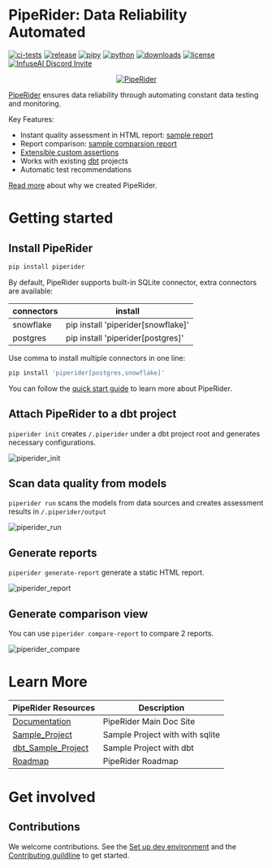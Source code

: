 # PipeRider: Data Reliability Automated

[![ci-tests](https://github.com/infuseai/piperider-cli/actions/workflows/tests.yaml/badge.svg)](https://github.com/infuseai/piperider-cli/actions/workflows/tests.yaml/badge.svg)
[![release](https://img.shields.io/github/release/infuseAI/piperider-cli/all.svg?style=flat-square)](https://github.com/infuseAI/piperider-cli/releases)
[![pipy](https://img.shields.io/pypi/v/piperider?style=flat-square)](https://pypi.org/project/piperider/)
[![python](https://img.shields.io/pypi/pyversions/piperider?style=flat-square)](https://pypi.org/project/piperider/)
[![downloads](https://img.shields.io/pypi/dw/piperider?style=flat-square)](https://pypi.org/project/piperider/#files)
[![license](https://img.shields.io/github/license/infuseai/piperider?style=flat-square)](https://github.com/InfuseAI/piperider/blob/main/LICENSE)
[![InfuseAI Discord Invite](https://img.shields.io/discord/664381609771925514?color=%237289DA&label=chat&logo=discord&logoColor=white&style=flat-square)](https://discord.com/invite/5zb2aK9KBV)

<p align="center">
  <a href="https://piperider.io">
    <img  src=".github/images/logo.svg" border="0" alt="PipeRider">
  </a>
</p>

[PipeRider](https://www.piperider.io/) ensures data reliability through automating constant data testing and monitoring.

Key Features:

- Instant quality assessment in HTML report: [sample report](https://piperider-github-readme.s3.ap-northeast-1.amazonaws.com/single-run-0.5.0/index.html)
- Report comparison: [sample comparsion report](https://piperider-github-readme.s3.ap-northeast-1.amazonaws.com/comparison-0.5.1/index.html)
- [Extensible custom assertions](https://docs.piperider.io/data-quality-assertions/custom-assertions)
- Works with existing [dbt](https://github.com/dbt-labs/dbt-core) projects
- Automatic test recommendations

[Read more](https://blog.infuseai.io/data-reliability-automated-with-piperider-7a823521ef11) about why we created PipeRider.

# Getting started

## Install PipeRider

```bash
pip install piperider
```

By default, PipeRider supports built-in SQLite connector, extra connectors are available:

| connectors  | install  |
|---|---|
| snowflake | pip install 'piperider[snowflake]'  |
| postgres  | pip install 'piperider[postgres]'  |

Use comma to install multiple connectors in one line:

```bash
pip install 'piperider[postgres,snowflake]'
```

You can follow the [quick start guide](https://docs.piperider.io/quick-start) to learn more about PipeRider.


## Attach PipeRider to a dbt project

`piperider init` creates `/.piperider` under a dbt project root and generates necessary configurations.

![piperider_init](images/init_pipe.gif)

## Scan data quality from models

`piperider run` scans the models from data sources and creates assessment results in `/.piperider/output`

![piperider_run](images/run_pipe.gif)

## Generate reports

`piperider generate-report` generate a static HTML report.

![piperider_report](images/report_pipe.gif)

## Generate comparison view

You can use `piperider compare-report` to compare 2 reports.

![piperider_compare](images/compare_pipe.gif)

# Learn More

| PipeRider Resources | Description |
| -------------------- | ----------- |
| [Documentation] | PipeRider Main Doc Site |
| [Sample_Project] | Sample Project with with sqlite |
| [dbt_Sample_Project] | Sample Project with dbt |
| [Roadmap] | PipeRider Roadmap |

[Documentation]: https://docs.piperider.io/
[Sample_Project]: https://github.com/InfuseAI/infuse-finance
[dbt_Sample_Project]: https://github.com/InfuseAI/dbt-infuse-finance
[Roadmap]: https://github.com/orgs/InfuseAI/projects/1/views/1


# Get involved
## Contributions

We welcome contributions. See the [Set up dev environment](DEVELOP.md) and the [Contributing guildline](CONTRIBUTING.md) to get started.
